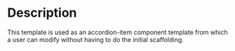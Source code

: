 # Description

This template is used as an accordion-item component template from which a user can modify without having to do the initial scaffolding.